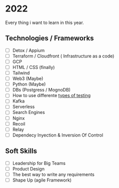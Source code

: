 # 2022

Every thing i want to learn in this year.

## Technologies / Frameworks 
- [ ] Detox / Appium
- [ ] Terraform / Cloudfront ( Infrastructure as a code)
- [ ] GCP
- [ ] HTML / CSS (finally)
- [ ] Tailwind 
- [ ] Web3 (Maybe) 
- [ ] Python (Maybe)
- [ ] DBs (Postgress / MognoDB)
- [ ] How to use differente [types of testing](https://www.softwaretestinghelp.com/types-of-software-testing/)
- [ ] Kafka
- [ ] Serverless
- [ ] Search Engines
- [ ] Nginx
- [ ] Recoil
- [ ]  Relay
- [ ] Dependecy Inyection & Inversion Of Control
## Soft Skills

- [ ] Leadership for Big Teams
- [ ] Product Design
- [ ] The best way to write any requirements
- [ ] Shape Up (agile Framework)
